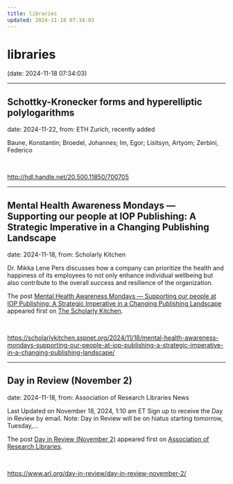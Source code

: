 ```yaml
---
title: libraries
updated: 2024-11-18 07:34:03
---
```


# libraries

(date: 2024-11-18 07:34:03)

---

## Schottky-Kronecker forms and hyperelliptic polylogarithms

date: 2024-11-22, from: ETH Zurich, recently added

Baune, Konstantin; Broedel, Johannes; Im, Egor; Lisitsyn, Artyom; Zerbini, Federico 

<br> 

<http://hdl.handle.net/20.500.11850/700705>

---

## Mental Health Awareness Mondays — Supporting our people at IOP Publishing: A Strategic Imperative in a Changing Publishing Landscape

date: 2024-11-18, from: Scholarly Kitchen

<p>Dr. Mikka Lene Pers discusses how a company can prioritize the health and happiness of its employees to not only enhance individual wellbeing but also contribute to the overall success and resilience of the organization.  </p>
<p>The post <a href="https://scholarlykitchen.sspnet.org/2024/11/18/mental-health-awareness-mondays-supporting-our-people-at-iop-publishing-a-strategic-imperative-in-a-changing-publishing-landscape/">Mental Health Awareness Mondays &#8212; Supporting our people at IOP Publishing: A Strategic Imperative in a Changing Publishing Landscape</a> appeared first on <a href="https://scholarlykitchen.sspnet.org">The Scholarly Kitchen</a>.</p>
 

<br> 

<https://scholarlykitchen.sspnet.org/2024/11/18/mental-health-awareness-mondays-supporting-our-people-at-iop-publishing-a-strategic-imperative-in-a-changing-publishing-landscape/>

---

## Day in Review (November 2)

date: 2024-11-18, from: Association of Research Libraries News

<p>Last Updated on November 18, 2024, 1:10 am ET Sign up to receive the Day in Review by email. Note: Day in Review will be on hiatus starting tomorrow, Tuesday,...</p>
<p>The post <a href="https://www.arl.org/day-in-review/day-in-review-november-2/">Day in Review (November 2)</a> appeared first on <a href="https://www.arl.org">Association of Research Libraries</a>.</p>
 

<br> 

<https://www.arl.org/day-in-review/day-in-review-november-2/>

